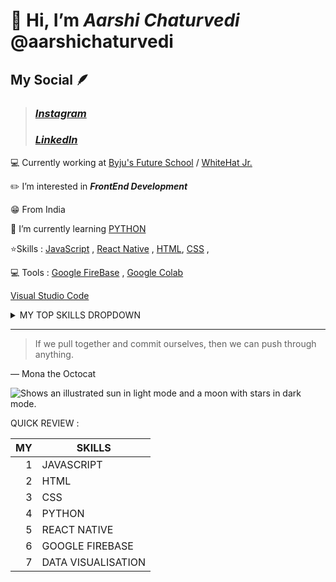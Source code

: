 # 👋 Hi, I’m *Aarshi Chaturvedi* @aarshichaturvedi

## My Social 🪶
> ### *[Instagram](https://www.instagram.com/societal_archaic/)* 
> ### *[LinkedIn](https://www.linkedin.com/in/aarshichaturvedi/)*

💻 Currently working at [Byju's Future School](https://byjus.com/us/futureschool/code/) /
                          [WhiteHat Jr.](https://www.whitehatjr.com/)
                          
                          
✏️ I’m interested in ***__FrontEnd Development__***

😁 From India

🌱 I’m currently learning [PYTHON](https://www.python.org/)
 
 ⭐Skills :  [JavaScript](www.javascript.com) , [React Native](https://reactnative.dev/) ,
 [HTML](https://www.w3schools.com/html/), [CSS](https://developer.mozilla.org/en-US/docs/Web/CSS) ,
 
 💻 Tools : [Google FireBase](https://firebase.google.com/) , [Google Colab](https://colab.research.google.com/)
 
 [Visual Studio Code](https://code.visualstudio.com/)
 
 <details>
<summary> MY TOP SKILLS DROPDOWN </summary>

| Rank | Languages     |
|-----:|---------------|
|     1| Javascript    |
|     2| Python        |
|     3| HTML          |
|     4| CSS           | 
|     5| React Native  |
  
</details>


---
> If we pull together and commit ourselves, then we can push through anything.

— Mona the Octocat


<picture>
  <source media="(prefers-color-scheme: dark)" srcset="https://user-images.githubusercontent.com/25423296/163456776-7f95b81a-f1ed-45f7-b7ab-8fa810d529fa.png">
  <source media="(prefers-color-scheme: light)" srcset="https://user-images.githubusercontent.com/25423296/163456779-a8556205-d0a5-45e2-ac17-42d089e3c3f8.png">
  <img alt="Shows an illustrated sun in light mode and a moon with stars in dark mode." src="https://user-images.githubusercontent.com/25423296/163456779-a8556205-d0a5-45e2-ac17-42d089e3c3f8.png">
</picture>


QUICK REVIEW :

| MY   | SKILLS         |
|-----:|--------------- |
|     1| JAVASCRIPT     |
|     2| HTML           |
|     3| CSS            |
|     4| PYTHON         |
|     5| REACT NATIVE   |
|     6| GOOGLE FIREBASE|
|     7| DATA VISUALISATION|
 

<!---
aarshichaturvedi/aarshichaturvedi is a ✨ special ✨ repository because its `README.md` (this file) appears on your GitHub profile.
You can click the Preview link to take a look at your changes.
--->
